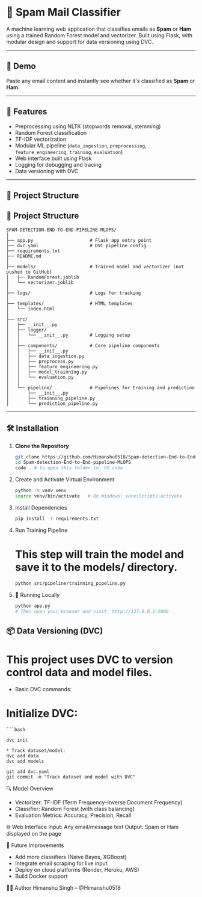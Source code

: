 # 📧 Spam Mail Classifier

A machine learning web application that classifies emails as **Spam** or **Ham** using a trained Random Forest model and vectorizer. Built using Flask, with modular design and support for data versioning using DVC.

---

## 🚀 Demo

Paste any email content and instantly see whether it's classified as **Spam** or **Ham**.

---

## 🧠 Features

- Preprocessing using NLTK (stopwords removal, stemming)
- Random Forest classification
- TF-IDF vectorization
- Modular ML pipeline (`data_ingestion`, `preprocessing`, `feature_engineering`, `training`, `evaluation`)
- Web interface built using Flask
- Logging for debugging and tracing
- Data versioning with DVC

---

## 📁 Project Structure
## 📁 Project Structure

```text
SPAM-DETECTION-END-TO-END-PIPELINE-MLOPS/
│
├── app.py                     # Flask app entry point
├── dvc.yaml                   # DVC pipeline config
├── requirements.txt
├── README.md
│
├── models/                    # Trained model and vectorizer (not pushed to GitHub)
│   ├── RandomForest.joblib
│   └── vectorizer.joblib
│
├── logs/                      # Logs for tracking
│
├── templates/                 # HTML templates
│   └── index.html
│
├── src/
│   ├── __init__.py
│   ├── logger/
│   │   └── __init__.py        # Logging setup
│   │
│   ├── components/            # Core pipeline components
│   │   ├── __init__.py
│   │   ├── data_ingestion.py
│   │   ├── preprocess.py
│   │   ├── feature_engineering.py
│   │   ├── model_trainning.py
│   │   └── evaluation.py
│   │
│   └── pipeline/              # Pipelines for training and prediction
│       ├── __init__.py
│       ├── trainning_pipeline.py
│       └── prediction_pipeline.py

``` 
---

## 🛠️ Installation

1. **Clone the Repository**
   ```bash
   git clone https://github.com/Himanshu0518/Spam-detection-End-to-End-pipeline-MLOPS.git
   cd Spam-detection-End-to-End-pipeline-MLOPS
   code . # to open this folder in  VS code 

2. Create and Activate Virtual Environment
    ```bash
    python -m venv venv
    source venv/bin/activate   # On Windows: venv\Scripts\activate

3. Install Dependencies
    ```bash
   pip install -r requirements.txt

4. Run Training Pipeline
    # This step will train the model and save it to the models/ directory.
     ```bash
    python src/pipeline/trainning_pipeline.py

5. 🧪 Running Locally
     ```bash
    python app.py
    # Then open your browser and visit: http://127.0.0.1:5000

## 📦 Data Versioning (DVC)
 # This project uses DVC to version control data and model files.

* Basic DVC commands:
# Initialize DVC:
    ```bash

    dvc init
    
    * Track dataset/model:
    dvc add data
    dvc add models

    git add dvc.yaml
    git commit -m "Track dataset and model with DVC"


🔍 Model Overview
* Vectorizer: TF-IDF (Term Frequency–Inverse Document Frequency)
* Classifier: Random Forest (with class balancing)
* Evaluation Metrics: Accuracy, Precision, Recall

🌐 Web Interface
Input: Any email/message text
Output: Spam or Ham displayed on the page

📌 Future Improvements
* Add more classifiers (Naive Bayes, XGBoost)
* Integrate email scraping for live input
* Deploy on cloud platforms (Render, Heroku, AWS)
* Build Docker support


👨‍💻 Author
Himanshu Singh – @Himanshu0518